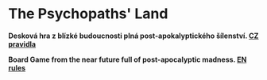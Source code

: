 # The Psychopaths' Land

**Desková hra z blízké budoucnosti plná post-apokalyptického šílenství. [CZ pravidla](https://github.com/pilniczek/the-psychopaths-land/tree/master/CZ)**

**Board Game from the near future full of post-apocalyptic madness. [EN rules](https://github.com/pilniczek/the-psychopaths-land/tree/master/EN)**
